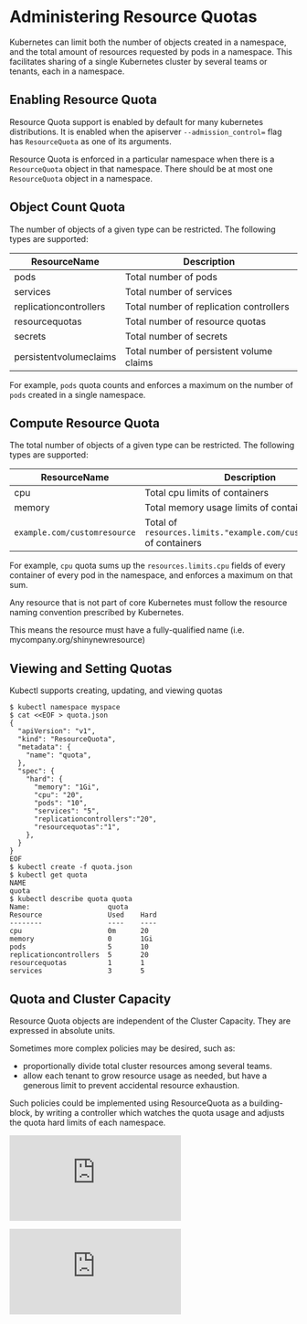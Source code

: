# Administering Resource Quotas

Kubernetes can limit both the number of objects created in a namespace, and the
total amount of resources requested by pods in a namespace.  This facilitates
sharing of a single Kubernetes cluster by several teams or tenants, each in
a namespace.

## Enabling Resource Quota

Resource Quota support is enabled by default for many kubernetes distributions.  It is
enabled when the apiserver `--admission_control=` flag has `ResourceQuota` as
one of its arguments.

Resource Quota is enforced in a particular namespace when there is a
`ResourceQuota` object in that namespace.  There should be at most one
`ResourceQuota` object in a namespace.

##  Object Count Quota
The number of objects of a given type can be restricted.  The following types
are supported:

| ResourceName | Description |
| ------------ | ----------- |
| pods | Total number of pods  |
| services | Total number of services |
| replicationcontrollers | Total number of replication controllers |
| resourcequotas | Total number of resource quotas |
| secrets | Total number of secrets |
| persistentvolumeclaims | Total number of persistent volume claims |

For example, `pods` quota counts and enforces a maximum on the number of `pods`
created in a single namespace.

##  Compute Resource Quota
The total number of objects of a given type can be restricted.  The following types
are supported:

| ResourceName | Description |
| ------------ | ----------- |
| cpu | Total cpu limits of containers |
| memory | Total memory usage limits of containers
| `example.com/customresource` | Total of `resources.limits."example.com/customresource"` of containers |

For example, `cpu` quota sums up the `resources.limits.cpu` fields of every
container of every pod in the namespace, and enforces a maximum on that sum.

Any resource that is not part of core Kubernetes must follow the resource naming convention prescribed by Kubernetes.

This means the resource must have a fully-qualified name (i.e. mycompany.org/shinynewresource)

## Viewing and Setting Quotas
Kubectl supports creating, updating, and viewing quotas
```
$ kubectl namespace myspace
$ cat <<EOF > quota.json
{
  "apiVersion": "v1",
  "kind": "ResourceQuota",
  "metadata": {
    "name": "quota",
  },
  "spec": {
    "hard": {
      "memory": "1Gi",
      "cpu": "20",
      "pods": "10",
      "services": "5",
      "replicationcontrollers":"20",
      "resourcequotas":"1",
    },
  }
}
EOF
$ kubectl create -f quota.json
$ kubectl get quota
NAME
quota
$ kubectl describe quota quota
Name:                   quota
Resource                Used    Hard
--------                ----    ----
cpu                     0m      20
memory                  0       1Gi
pods                    5       10
replicationcontrollers  5       20
resourcequotas          1       1
services                3       5
```

## Quota and Cluster Capacity
Resource Quota objects are independent of the Cluster Capacity.  They are
expressed in absolute units.

Sometimes more complex policies may be desired, such as:
  - proportionally divide total cluster resources among several teams.
  - allow each tenant to grow resource usage as needed, but have a generous
    limit to prevent accidental resource exhaustion.

Such policies could be implemented using ResourceQuota as a building-block, by
writing a controller which watches the quota usage and adjusts the quota
hard limits of each namespace.


[![Analytics](https://kubernetes-site.appspot.com/UA-36037335-10/GitHub/docs/resource_quota_admin.md?pixel)]()


[![Analytics](https://kubernetes-site.appspot.com/UA-36037335-10/GitHub/release-0.19.0/docs/resource_quota_admin.md?pixel)]()

